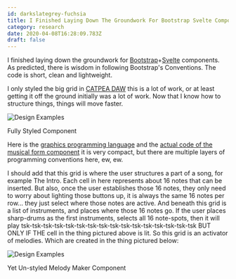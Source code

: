 ```yaml
---
id: darkslategrey-fuchsia
title: I Finished Laying Down The Groundwork For Bootstrap Svelte Components As Predicted There Is Wisdom In Following Bootstraps Co
category: research
date: 2020-04-08T16:28:09.783Z
draft: false
---
```


I finished laying down the groundwork for [Bootstrap][1]+[Svelte][2] components. As predicted, there is wisdom in following Bootstrap's Conventions. The code is short, clean and lightweight.

I only styled the big grid in [CATPEA DAW][3] this is a lot of work, or at least getting it off the ground initially was a lot of work. Now that I know how to structure things, things will move faster.

![Design Examples](research/gui5.png)

Fully Styled Component

Here is the [graphics programming language][4] and the [actual code of the musical form component][5] it is very compact, but there are multiple layers of programming conventions here, ew, ew.

I should add that this grid is where the user structures a part of a song, for example The Intro. Each cell in here represents about 16 notes that can be inserted. But also, once the user establishes those 16 notes, they only need to worry about lighting those buttons up, it is always the same 16 notes per row... they just select where those notes are active. And beneath this grid is a list of instruments, and places where those 16 notes go. If the user places sharp-drums as the first instruments, selects all 16 note-spots, then it will play tsk-tsk-tsk-tsk-tsk-tsk-tsk-tsk-tsk-tsk-tsk-tsk-tsk-tsk-tsk-tsk BUT ONLY IF THE cell in the thing pictured above is lit. So this grid is an activator of melodies. Which are created in the thing pictured below:

![Design Examples](research/gui6.png)

Yet Un-styled Melody Maker Component

[1]: https://getbootstrap.com/
[2]: https://svelte.dev/
[3]: /daw
[4]: https://github.com/fantasyui-com/catpea-com/blob/b79570e6459d128d3ecb79ed478ffe65fb23759c/src/style/daw/daw.scss
[5]: https://github.com/fantasyui-com/catpea-com/blob/b79570e6459d128d3ecb79ed478ffe65fb23759c/src/components/song-machine/Form.svelte